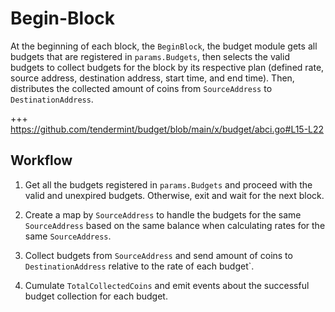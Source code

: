 <!-- order: 4 -->

# Begin-Block

At the beginning of each block, the `BeginBlock`, the budget module gets all budgets that are registered in `params.Budgets`, then selects the valid budgets to collect budgets for the block by its respective plan (defined rate, source address, destination address, start time, and end time). Then, distributes the collected amount of coins from `SourceAddress` to `DestinationAddress`.

+++ https://github.com/tendermint/budget/blob/main/x/budget/abci.go#L15-L22

## Workflow

1. Get all the budgets registered in `params.Budgets` and proceed with the valid and unexpired budgets. Otherwise, exit and wait for the next block. 

2. Create a map by `SourceAddress` to handle the budgets for the same `SourceAddress` based on the same balance when calculating rates for the same `SourceAddress`.

3. Collect budgets from `SourceAddress` and send amount of coins to `DestinationAddress` relative to the rate of each budget`.

4. Cumulate `TotalCollectedCoins` and emit events about the successful budget collection for each budget.

